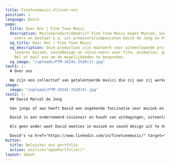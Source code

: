 ```yaml
---
title: Finetunemusic.nl/over-ons
position: 1
language: Dutch
page:
  title: Over Ons | Fine Tune Music
  description: Muziekproductiebedrijf Fine Tune Music maakt Muziek, Sounds en Voice
    overs en bestaat o.a. uit producers/componisten David de Jong en Paul Maaswinkel.
  og_title: Over Ons | Fine Tune Music
  og_description: Onze producties zijn maatwerk voor uiteenlopende projecten. Wij
    leveren muziek, sounddesign en voice-overs voor film, animaties, games en reclames.
    Bel of mail ons om de mogelijkheden te bespreken.
  og_image: "/uploads/FTM-34241-2%20(2).jpg"
text1: |-
  # Over ons

  We zijn een collectief van getalenteerde musici die zij aan zij werken. Diversiteit zit in ons DNA, en dat hoor je terug in ons portfolio. Ons team bestaat uit vakgekken. We zetten ons graag in om iets unieks te creëren, met onze kennis en naar jouw wensen.
image:
  image: "/uploads/FTM-34241-2%20(4).jpg"
text2: |-
  ## David Marcel de Jong

  Van jongs af aan heeft David een ongekende fascinatie voor muziek en geluid. Nieuwsgierigheid is een van zijn grootste drijfveren in het creëren van bijzondere composities, waarbij zijn achtergrond als klassiek pianist van grote waarde is. Oor voor detail hoor je terug in zijn muziek; onder andere in de bedrevenheid waarmee hij rijke, gedetailleerde mixes maakt voor diverse muziekstijlen.

  David is een ondernemend visionair en houdt van uitdagingen, uiteenlopend van grote commerciële projecten tot experimentele samenwerkingen met andere kunstenaars. Als muzikale duizendpoot brengt hij naast Fine Tune Music onder verschillende alter ego’s muziek uit: van harde elektronica en donkere soul tot dynamische klassieke muziek.

  Als geen ander weet David emoties in muziek en sound design uit te drukken. Dit zet hij doeltreffend in als communicatiemiddel bij het verklanken van een identiteit en bij het meevoeren van de luisteraar.

  David's <a href="https://www.linkedin.com/in/finetunemusic/" target="_blank">LinkedIn</a>
button:
  title: Beluister ons portfolio
  action: onclick="openPortfolio()"
layout: about
---
```


